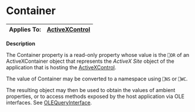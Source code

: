




<h1 class="heading"><span class="name">Container</span></h1>

| Applies To: | [ActiveXControl](./activexcontrol.md) |
| --- | ---  |


**Description**


The Container property is a read-only property whose value is the `⎕OR` of an ActiveXContainer object that represents the *ActiveX Site* object of the application that is hosting the [ActiveXControl](./activexcontrol.md).


The value of Container may be converted to a namespace using `⎕NS` or `⎕WC`.


The resulting object may then be used to obtain the values of ambient properties, or to access methods exposed by the host application via OLE interfaces. See [OLEQueryInterface](./olequeryinterface.md).



